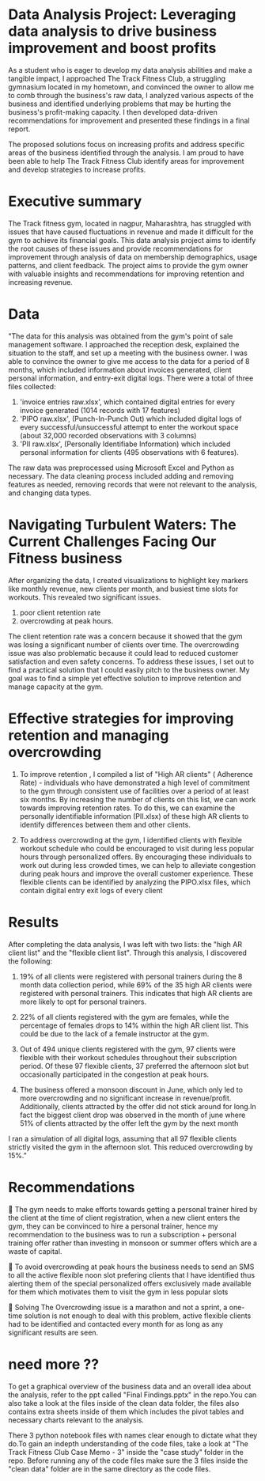 # Data Analysis Project: Leveraging data analysis to drive business improvement and boost profits

As a student who is eager to develop my data analysis abilities and make a tangible impact, I approached The Track Fitness Club, a struggling gymnasium located in my hometown, and convinced the owner to allow me to comb through the business's raw data, I analyzed various aspects of the business and identified underlying problems that may be hurting the business's profit-making capacity. I then developed data-driven recommendations for improvement and presented these findings in a final report.

The proposed solutions focus on increasing profits and address specific areas of the business identified through the analysis. I am proud to have been able to help The Track Fitness Club identify areas for improvement and develop strategies to increase profits.

# Executive summary

The Track fitness gym, located in nagpur, Maharashtra, has struggled with issues that have caused fluctuations in revenue and made it difficult for the gym to achieve its financial goals. This data analysis project aims to identify the root causes of these issues and provide recommendations for improvement through analysis of data on membership demographics, usage patterns, and client feedback. The project aims to provide the gym owner with valuable insights and recommendations for improving retention and increasing revenue.

 # Data

 "The data for this analysis was obtained from the gym's point of sale management software. I approached the reception desk, explained the situation to the staff, and set up a meeting with the business owner. I was able to convince the owner to give me access to the data for a period of 8 months, which included information about invoices generated, client personal information, and entry-exit digital logs. There were a total of three files collected: 
 1. 'invoice entries raw.xlsx', which contained digital entries for every invoice generated (1014 records with 17 features)
 2. 'PIPO raw.xlsx', (Punch-In-Punch Out) which included digital logs of every successful/unsuccessful attempt to enter the workout space (about 32,000 recorded observations with 3 columns)
 3. 'PII raw.xlsx', (Personally Identifiabe Information) which included personal information for clients (495 observations with 6 features). 
 
 The raw data was preprocessed using Microsoft Excel and Python as necessary. The data cleaning process included adding and removing features as needed, removing records that were not relevant to the analysis, and changing data types.


 # Navigating Turbulent Waters: The Current Challenges Facing Our Fitness business

After organizing the data, I created visualizations to highlight key markers like monthly revenue, new clients per month, and busiest time slots for workouts. This revealed two significant issues.

1. poor client retention rate
2. overcrowding at peak hours. 

The client retention rate was a concern because it showed that the gym was losing a significant number of clients over time. The overcrowding issue was also problematic because it could lead to reduced customer satisfaction and even safety concerns. To address these issues, I set out to find a practical solution that I could easily pitch to the business owner. My goal was to find a simple yet effective solution to improve retention and manage capacity at the gym.

# Effective strategies for improving retention and managing overcrowding

1. To improve retention , I compiled a list of "High AR clients" ( Adherence Rate) - individuals who have demonstrated a high level of commitment to the gym through consistent use of facilities over a period of at least six months. By increasing the number of clients on this list, we can work towards improving retention rates. To do this, we can examine the personally identifiable information (PII.xlsx) of these high AR clients to identify differences between them and other clients. 

2. To address overcrowding at the gym, I identified clients with flexible workout schedule who could be encouraged to visit during less popular hours through personalized offers. By encouraging these individuals to work out during less crowded times, we can help to alleviate congestion during peak hours and improve the overall customer experience. These flexible clients can be identified by analyzing the PIPO.xlsx files, which contain digital entry exit logs of every client

# Results

After completing the data analysis, I was left with two lists: the "high AR client list" and the "flexible client list". Through this analysis, I discovered the following:

1. 19% of all clients were registered with personal trainers during the 8 month data collection period, while 69% of the 35 high AR clients were registered with personal trainers. This indicates that high AR clients are more likely to opt for personal trainers.

2. 22% of all clients registered with the gym are females, while the percentage of females drops to 14% within the high AR client list. This could be due to the lack of a female instructor at the gym.

3. Out of 494 unique clients registered with the gym, 97 clients were flexible with their workout schedules throughout their subscription period. Of these 97 flexible clients, 37 preferred the afternoon slot but occasionally participated in the congestion at peak hours.

4. The business offered a monsoon discount in June, which only led to more overcrowding and no significant increase in revenue/profit. Additionally, clients attracted by the offer did not stick around for long.In fact the biggest client drop  was observed in the month of june where 51% of clients attracted by the offer left the gym by the next month

I ran a simulation of all digital logs, assuming that all 97 flexible clients strictly visited the gym in the afternoon slot. This reduced overcrowding by 15%."

# Recommendations

	The gym needs to make efforts towards getting a personal trainer hired by the client at the time of client registration, when a new client enters the gym, they can be convinced to hire a personal trainer, hence my recommendation to the business was to run a subscription + personal training offer rather than investing in monsoon or summer offers which are a waste of capital.

	To avoid overcrowding at peak hours the business needs to send an SMS to all the active flexible noon slot prefering clients that I have identified thus alerting them of the special personalized offers exclusively made available for them which motivates them to visit the gym in less popular slots

	Solving The Overcrowding issue is a marathon and not a sprint, a one-time solution is not enough to deal with this problem, active flexible clients had to be identified and contacted every month for as long as any significant results are seen.

# need more ??

To get a graphical overview of the business data and an overall idea about the analysis, refer to the ppt called "Final Findings.pptx" in the repo.You can also take a look at the files inside of the clean data folder, the files also contains extra sheets inside of them which includes the pivot tables and necessary charts relevant to the analysis.

There 3 python notebook files with names clear enough to dictate what they do.To gain an indepth understanding of the code files, take a look at "The Track Fitness Club Case Memo - 3" inside the "case study" folder in the repo. Before running any of the code files make sure the 3 files inside the "clean data" folder are in the same directory as the code files.


